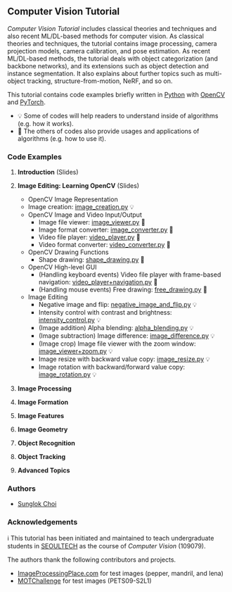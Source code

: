 ## Computer Vision Tutorial

_Computer Vision Tutorial_ includes classical theories and techniques and also recent ML/DL-based methods for computer vision. As classical theories and techniques, the tutorial contains image processing, camera projection models, camera calibration, and pose estimation. As recent ML/DL-based methods, the tutorial deals with object categorization (and backbone networks), and its extensions such as object detection and instance segmentation. It also explains about further topics such as multi-object tracking, structure-from-motion, NeRF, and so on.

This tutorial contains code examples briefly written in [Python](https://python.org/) with [OpenCV](https://opencv.org/) and [PyTorch](https://pytorch.org/).
* :bulb: Some of codes will help readers to understand inside of algorithms (e.g. how it works).
* :wrench: The others of codes also provide usages and applications of algorithms (e.g. how to use it).



### Code Examples
1. **Introduction** (Slides)
2. **Image Editing: Learning OpenCV** (Slides)
	* OpenCV Image Representation
     * Image creation: [image_creation.py](https://github.com/mint-lab/cv_tutorial/blob/master/image_creation.py) :bulb:
   * OpenCV Image and Video Input/Output
     * Image file viewer: [image_viewer.py](https://github.com/mint-lab/cv_tutorial/blob/master/image_viewer.py) :wrench:
     * Image format converter: [image_converter.py](https://github.com/mint-lab/cv_tutorial/blob/master/image_converter.py) :wrench:
     * Video file player: [video_player.py](https://github.com/mint-lab/cv_tutorial/blob/master/video_player.py) :wrench:
     * Video format converter: [video_converter.py](https://github.com/mint-lab/cv_tutorial/blob/master/video_converter.py) :wrench:
   * OpenCV Drawing Functions
     * Shape drawing: [shape_drawing.py](https://github.com/mint-lab/cv_tutorial/blob/master/shape_drawing.py) :wrench:
   * OpenCV High-level GUI
     * (Handling keyboard events) Video file player with frame-based navigation: [video_player+navigation.py](https://github.com/mint-lab/cv_tutorial/blob/master/video_player%2Bnavigation.py) :wrench:
     * (Handling mouse events) Free drawing: [free_drawing.py](https://github.com/mint-lab/cv_tutorial/blob/master/free_drawing.py) :wrench:
   * Image Editing
     * Negative image and flip: [negative_image_and_flip.py](https://github.com/mint-lab/cv_tutorial/blob/master/negative_image_and_flip.py) :bulb:
     * Intensity control with contrast and brightness: [intensity_control.py](https://github.com/mint-lab/cv_tutorial/blob/master/intensity_control.py) :bulb:
     * (Image addition) Alpha blending: [alpha_blending.py](https://github.com/mint-lab/cv_tutorial/blob/master/alpha_blending.py) :bulb:
     * (Image subtraction) Image difference: [image_difference.py](https://github.com/mint-lab/cv_tutorial/blob/master/image_difference.py) :bulb:
     * (Image crop) Image file viewer with the zoom window: [image_viewer+zoom.py](https://github.com/mint-lab/cv_tutorial/blob/master/image_viewer%2Bzoom.py) :bulb:
     * Image resize with backward value copy: [image_resize.py](https://github.com/mint-lab/cv_tutorial/blob/master/image_resize.py) :bulb:
     * Image rotation with backward/forward value copy: [image_rotation.py](https://github.com/mint-lab/cv_tutorial/blob/master/image_rotation.py) :bulb:
   
3. **Image Processing**

4. **Image Formation**

5. **Image Features**

6. **Image Geometry**

7. **Object Recognition**

8. **Object Tracking**

9. **Advanced Topics**



### Authors
* [Sunglok Choi](https://github.com/sunglok)



### Acknowledgements
:information_source: This tutorial has been initiated and maintained to teach undergraduate students in [SEOULTECH](https://en.seoultech.ac.kr/) as the course of _Computer Vision_ (109079).

The authors thank the following contributors and projects.

* [ImageProcessingPlace.com](https://www.imageprocessingplace.com/root_files_V3/image_databases.htm) for test images (pepper, mandril, and lena)
* [MOTChallenge](https://motchallenge.net/vis/PETS09-S2L1) for test images (PETS09-S2L1)